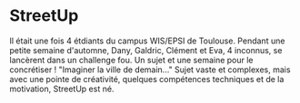 # StreetUp
Il était une fois 4 étdiants du campus WIS/EPSI de Toulouse. Pendant une petite semaine d'automne, Dany, Galdric, Clément et Eva, 4 inconnus, se lancèrent dans un challenge fou. 
Un sujet et une semaine pour le concrétiser ! "Imaginer la ville de demain..."
Sujet vaste et complexes, mais avec une pointe de créativité, quelques compétences techniques et de la motivation, StreetUp est né.

